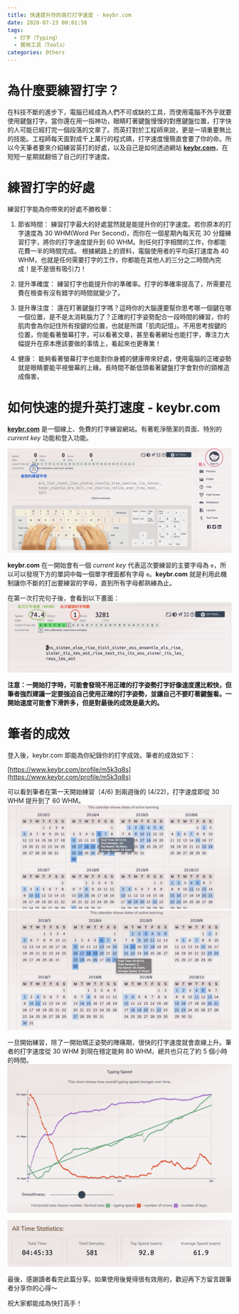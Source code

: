 ```yaml
---
title: 快速提升你的英打打字速度 - keybr.com
date: 2020-07-23 00:01:58
tags:
  - 打字（Typing）
  - 實用工具（Tools）
categories: Others
---
```


# 為什麼要練習打字？

在科技不斷的進步下，電腦已經成為人們不可或缺的工具，而使用電腦不外乎就要使用鍵盤打字。當你還在用一指神功，眼睛盯著鍵盤慢慢的對應鍵盤位置，打字快的人可能已經打完一個段落的文章了。而英打對於工程師來說，更是一項重要無比的技能。工程師每天面對成千上萬行的程式碼，打字速度慢簡直會要了你的命。所以今天筆者要來介紹練習英打的好處，以及自己是如何透過網站 **[keybr.com](https://keybr.com)**，在短短一星期就翻倍了自己的打字速度。

<!-- More -->

# 練習打字的好處

練習打字能為你帶來的好處不勝枚舉：

1. 節省時間：
   練習打字最大的好處當然就是能提升你的打字速度。若你原本的打字速度為 30 WHM(Word Per Second)，而你在一個星期內每天花 30 分鐘練習打字，將你的打字速度提升到 60 WHM。則任何打字相關的工作，你都能花費一半的時間完成。
   根據網路上的資料，電腦使用者的平均英打速度為 40 WHM，也就是任何需要打字的工作，你都能在其他人的三分之二時間內完成！是不是很有吸引力！

2. 提升準確度：
   練習打字也能提升你的準確率。打字的準確率提高了，所需要花費在檢查有沒有錯字的時間就變少了。
  
3. 提升專注度：
   還在盯著鍵盤打字嗎？這時你的大腦還要幫你思考哪一個鍵在哪一個位置，是不是太消耗腦力了？正確的打字姿勢配合一段時間的練習，你的肌肉會為你記住所有按鍵的位置，也就是所謂「肌肉記憶」。不用思考按鍵的位置，你能看著螢幕打字，可以看著文章，甚至看著網址也能打字，專注力大幅提升在原本應該要做的事情上，看起來也更專業！

4. 健康：
   能夠看著螢幕打字也能對你身體的健康帶來好處，使用電腦的正確姿勢就是眼睛要能平視螢幕的上緣。長時間不斷低頭看著鍵盤打字會對你的頸椎造成傷害。

# 如何快速的提升英打速度 - keybr.com

**[keybr.com](https://keybr.com)** 是一個線上、免費的打字練習網站。有著乾淨簡潔的頁面、特別的 *current key* 功能和登入功能。

![](/assets/快速提升你的英打打字速度-keybr-com/keybr-intro-more.png)

**keybr.com** 在一開始會有一個 *current key* 代表這次要練習的主要字母為 `e`，所以可以發現下方的單詞中每一個單字裡面都有字母 `e`。**keybr.com** 就是利用此機制讓你不斷的打出要練習的字母，直到所有字母都熟練為止。

在第一次打完句子後，會看到以下畫面：
![](/assets/快速提升你的英打打字速度-keybr-com/keybr-first-type.png)

**注意：一開始打字時，可能會發現不用正確的打字姿勢打字好像速度還比較快，但筆者強烈建議一定要強迫自己使用正確的打字姿勢，並讓自己不要盯著鍵盤看。一開始速度可能會下滑許多，但是對最後的成效是最大的。**

# 筆者的成效

登入後，keybr.com 即能為你紀錄你的打字成效。筆者的成效如下：

[https://www.keybr.com/profile/m5k3q8s](https://www.keybr.com/profile/m5k3q8s)

可以看到筆者在第一天開始練習（4/6) 到兩週後的 (4/22)，打字速度即從 30 WHM 提升到了 60 WHM。
![](/assets/快速提升你的英打打字速度-keybr-com/keybr-first-day.jpg)
![](/assets/快速提升你的英打打字速度-keybr-com/keybr-a-week.jpg)

一旦開始練習，除了一開始矯正姿勢的陣痛期，很快的打字速度就會直線上升。筆者的打字速度從 30 WHM 到現在穩定能夠 80 WHM，總共也只花了約 5 個小時的時間。
![](/assets/快速提升你的英打打字速度-keybr-com/keybr-graph.png)

![](/assets/快速提升你的英打打字速度-keybr-com/keybr-total.png)

最後，感謝讀者看完此篇分享。如果使用後覺得很有效用的，歡迎再下方留言跟筆者分享你的心得～

祝大家都能成為快打高手！
